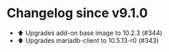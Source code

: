 # Changelog since v9.1.0
- ⬆️ Upgrades add-on base image to 10.2.3 (#344) 
- ⬆️ Upgrades mariadb-client to 10.5.13-r0 (#343) 
